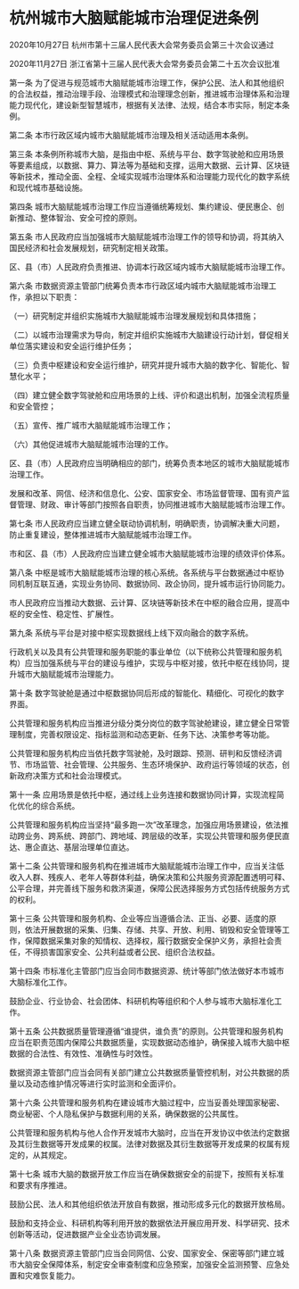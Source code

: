 # 杭州城市大脑赋能城市治理促进条例

2020年10月27日 杭州市第十三届人民代表大会常务委员会第三十次会议通过

2020年11月27日 浙江省第十三届人民代表大会常务委员会第二十五次会议批准



第一条 为了促进与规范城市大脑赋能城市治理工作，保护公民、法人和其他组织的合法权益，推动治理手段、治理模式和治理理念创新，推进城市治理体系和治理能力现代化，建设新型智慧城市，根据有关法律、法规，结合本市实际，制定本条例。

第二条 本市行政区域内城市大脑赋能城市治理及相关活动适用本条例。

第三条 本条例所称城市大脑，是指由中枢、系统与平台、数字驾驶舱和应用场景等要素组成，以数据、算力、算法等为基础和支撑，运用大数据、云计算、区块链等新技术，推动全面、全程、全域实现城市治理体系和治理能力现代化的数字系统和现代城市基础设施。

第四条 城市大脑赋能城市治理工作应当遵循统筹规划、集约建设、便民惠企、创新推动、整体智治、安全可控的原则。

第五条 市人民政府应当加强城市大脑赋能城市治理工作的领导和协调，将其纳入国民经济和社会发展规划，研究制定相关政策。

区、县（市）人民政府负责推进、协调本行政区域内城市大脑赋能城市治理工作。

第六条 市数据资源主管部门统筹负责本市行政区域内城市大脑赋能城市治理工作，承担以下职责：

（一）研究制定并组织实施城市大脑赋能城市治理发展规划和具体措施；

（二）以城市治理需求为导向，制定并组织实施城市大脑建设行动计划，督促相关单位落实建设和安全运行维护任务；

（三）负责中枢建设和安全运行维护，研究并提升城市大脑的数字化、智能化、智慧化水平；

（四）建立健全数字驾驶舱和应用场景的上线、评价和退出机制，加强全流程质量和安全管控；

（五）宣传、推广城市大脑赋能城市治理工作；

（六）其他促进城市大脑赋能城市治理的工作。

区、县（市）人民政府应当明确相应的部门，统筹负责本地区的城市大脑赋能城市治理工作。

发展和改革、网信、经济和信息化、公安、国家安全、市场监督管理、国有资产监督管理、财政、审计等部门按照各自职责，协同推进城市大脑赋能城市治理工作。

第七条 市人民政府应当建立健全联动协调机制，明确职责，协调解决重大问题，防止重复建设，整体推进城市大脑赋能城市治理工作。

市和区、县（市）人民政府应当建立健全城市大脑赋能城市治理的绩效评价体系。

第八条 中枢是城市大脑赋能城市治理的核心系统。各系统与平台数据通过中枢协同机制互联互通，实现业务协同、数据协同、政企协同，提升城市运行协同能力。

市人民政府应当推动大数据、云计算、区块链等新技术在中枢的融合应用，提高中枢的安全性、稳定性、扩展性。

第九条 系统与平台是对接中枢实现数据线上线下双向融合的数字系统。

行政机关以及具有公共管理和服务职能的事业单位（以下统称公共管理和服务机构）应当加强系统与平台的建设与维护，实现与中枢对接，依托中枢在线协同，提升城市大脑赋能城市治理能力。

第十条 数字驾驶舱是通过中枢数据协同后形成的智能化、精细化、可视化的数字界面。

公共管理和服务机构应当推进分级分类分岗位的数字驾驶舱建设，建立健全日常管理制度，完善权限设定、指标监测和动态更新、任务下达、决策参考等功能。

公共管理和服务机构应当依托数字驾驶舱，及时跟踪、预测、研判和反馈经济调节、市场监管、社会管理、公共服务、生态环境保护、政府运行等领域的状态，创新政府决策方式和社会治理模式。

第十一条 应用场景是依托中枢，通过线上业务连接和数据协同计算，实现流程简化优化的综合系统。

公共管理和服务机构应当坚持“最多跑一次”改革理念，加强应用场景建设，依法推动跨业务、跨系统、跨部门、跨地域、跨层级的改革，实现公共管理和服务便民直达、惠企直达、基层治理单位直达。

第十二条 公共管理和服务机构在推进城市大脑赋能城市治理工作中，应当关注低收入人群、残疾人、老年人等群体利益，确保决策和公共服务资源配置透明可释、公平合理，并完善线下服务和救济渠道，保障公民选择服务方式包括传统服务方式的权利。

第十三条 公共管理和服务机构、企业等应当遵循合法、正当、必要、适度的原则，依法开展数据的采集、归集、存储、共享、开放、利用、销毁和安全管理等工作，保障数据采集对象的知情权、选择权，履行数据安全保护义务，承担社会责任，不得损害国家安全、公共利益或者公民、组织合法权益。

第十四条 市标准化主管部门应当会同市数据资源、统计等部门依法做好本市城市大脑标准化工作。

鼓励企业、行业协会、社会团体、科研机构等组织和个人参与城市大脑标准化工作。

第十五条 公共数据质量管理遵循“谁提供，谁负责”的原则。公共管理和服务机构应当在职责范围内保障公共数据质量，实现数据动态维护，确保接入城市大脑中枢数据的合法性、有效性、准确性与时效性。

数据资源主管部门应当会同有关部门建立公共数据质量管控机制，对公共数据的质量以及动态维护情况等进行实时监测和全面评价。

第十六条 公共管理和服务机构在建设城市大脑过程中，应当妥善处理国家秘密、商业秘密、个人隐私保护与数据利用的关系，确保数据的公共属性。

公共管理和服务机构与他人合作开发城市大脑时，应当在开发协议中依法约定数据及其衍生数据等开发成果的权属。法律对数据及其衍生数据等开发成果的权属有规定的，从其规定。

第十七条 城市大脑的数据开放工作应当在确保数据安全的前提下，按照有关标准和要求有序推进。

鼓励公民、法人和其他组织依法开放自有数据，推动形成多元化的数据开放格局。

鼓励和支持企业、科研机构等利用开放的数据依法开展应用开发、科学研究、技术创新等活动，促进数据产业全业态协调发展。

第十八条 数据资源主管部门应当会同网信、公安、国家安全、保密等部门建立城市大脑安全保障体系，制定安全审查制度和应急预案，加强安全监测预警、应急处置和灾难恢复能力。
